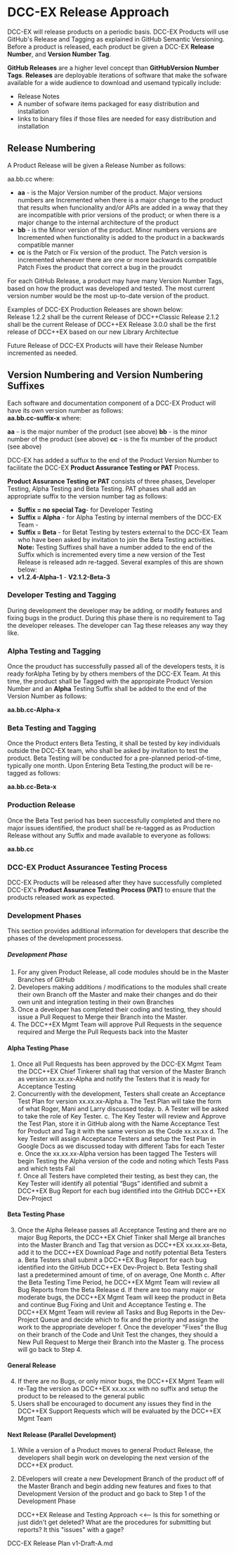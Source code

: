 # DCC-EX Release Approach

DCC-EX will release products on a periodic basis.  DCC-EX Products will use GitHub's Release and Tagging as explained in  GitHub Semantic Versioning.  Before a product is released, each product be given a DCC-EX **Release Number**, and **Version Number** **Tag**.

**GitHub Releases** are a higher level concept than **GitHubVersion Number Tags**.  **Releases** are deployable iterations of software that make the sofware available for a wide audience to download and usemand  typically include:

   - Release Notes
   - A number of sofware items packaged for easy distribution and installation 
   - links to binary files if those files are needed for easy distribution and installation

## Release Numbering

A Product Release will be given a Release Number as follows:

   aa.bb.cc where:

- **aa** - is the Major Version number of the product.  Major versions numbers are Incremented when there is a major change to the product that results when funcionality and/or APIs are added in a wway that they are incompatible with prior versions of the product; or when there is a major  change to the internal architecture of the product
-  **bb** - is the  Minor version of the product.  Minor numbers versions are Incremented when functionality is added to the product in a backwards compatible manner
-  **cc** is the Patch or Fix version of the product.  The Patch version is incremented whenever there are one or more backwards compatible Patch Fixes the product that correct a bug in the  proudct  

 For each GitHub Release, a product may have many Version Number Tags, based on how the product was developed and tested.  The most current version number would be the most up-to-date version of the product.   

Examples of DCC-EX Production Releases are shown below:   
   Release 1.2.2 shall be the current Release of DCC++Classic
   Release 2.1.2 shall be the current Release of DCC++EX
   Release 3.0.0 shall be the first release of DCC++EX based on our new Library Architectue

Future Release of DCC-EX Products will have their Release Number incremented as needed.

## Version Numbering and Version Numbering Suffixes

Each software and documentation component of a DCC-EX Product will have its own version number as follows:  
   **aa.bb.cc-suffix-x**  where:

  **aa** - is the major number of the product (see above)
   **bb** - is the minor number of the product (see above)
   **cc** - is the fix mumber of the product (see above)

DCC-EX has added a suffux to the end of the Product Version Number to facilitate the DCC-EX **Product Assurance Testing or PAT** Process.   

**Product Assurance Testing or PAT** consists of three phases, Developer Testing, Alpha Testing and Beta Testing.  PAT phases shall add an appropriate suffix to the version number tag as follows:

   - **Suffix = no special Tag**-  for Developer Testing  
   - **Suffix = Alpha** - for Alpha Testing by internal members of the DCC-EX Team -
   - **Suffix = Beta** - for Betat Testing by testers external to the DCC-EX Team who have been asked by invitation to join the Beta Testing activities. 
      **Note:** Testing Suffixes shall have a number added to the end of the Suffix which is incremented every time a new version of the Test Release is released adn re-tagged.  Several examples of this are shown below:  
- **v1.2.4-Alpha-1**
      - **V2.1.2-Beta-3**

### Developer Testing and Tagging

During development the developer may be adding, or modify features and fixing bugs in the product. During this phase there is no requirement to Tag the developer releases. The developer can Tag these releases any way they like. 

### Alpha Testing and Tagging

Once the prouduct has successfully passed all of the developers tests, it is ready forAlpha Teting by by others members of the DCC-EX Team.  At this time, the  product shall be Tagged with the appropirate Product Version Number and an **Alpha** Testing Suffix shall be added to the end of the Version Number as follows:

   **aa.bb.cc-Alpha-x** 

### Beta Testing and Tagging

Once the Product enters Beta Testing, it shall be tested by  key individuals outside the DCC-EX team, who shall be asked by invitation to test the product.  Beta Testing will be conducted for a pre-planned period-of-time, typically one month. Upon Entering Beta Testing,the  product will be re-tagged as follows:

   **aa.bb.cc-Beta-x** 

### Production Release

 Once the Beta Test period has been successfully completed and there no major issues identified, the product shall be re-tagged as as Production Release without any Suffix and made available to everyone as follows:

**aa.bb.cc**



### DCC-EX Product Assurancee Testing Process

DCC-EX Products will be released after they have successfully completed DCC-EX's **Product Assurance Testing Process (PAT)** to ensure that the products released work as expected.



### Development Phases

This section provides additional information for developers that describe the phases of the development processess.

##### Development Phase 

1. For any given Product Release, all code modules should be in the Master Branches of GitHub  
2. Developers making additions / modifications to the modules shall create their own Branch off the Master and make their changes and do their own unit and integration testing in their own Branches
3. Once a developer has completed their coding and testing, they should issue a Pull Request to Merge their Branch into the Master.
4. The DCC++EX Mgmt Team will approve Pull Requests in the sequence required and Merge the Pull Requests back into the Master

#### Alpha Testing Phase

1. Once all Pull Requests has been approved by the DCC-EX Mgmt Team the DCC++EX Chief Tinkerer shall tag that version of the Master Branch as version xx.xx.xx-Alpha and notify the Testers that it is ready for Acceptance Testing
2. Concurrently with the development, Testers shall create an Acceptance Test Plan for version xx.xx.xx-Alpha 
   a. The Test Plan will take the form of what Roger, Mani and Larry discussed today.
   b. A Tester will be asked to take the role of Key Tester. 
   c. The Key Tester will review and Approve the Test Plan, store it in GitHub along with the Name Acceptance Test for Product and Tag it with the same version as the Code xx.xx.xx
   d. The key Tester will assign Acceptance Testers and setup the Test Plan in Google Docs as we discussed today with different Tabs for each Tester
   e. Once the xx.xx.xx-Alpha version has been tagged The Testers will begin Testing the Alpha version of the code and noting which Tests Pass and which tests Fail  
   f. Once all Testers have completed their testing, as best they can, the Key Tester will identify all potential “Bugs” identified and submit a DCC++EX Bug Report for each bug identified into the GitHub DCC++EX Dev-Project
   
#### Beta Testing Phase

3. Once the Alpha Release passes all Acceptance Testing and there are no major Bug Reports, the DCC++EX Chief Tinker shall Merge all branches into the Master Branch and Tag that version as DCC++EX xx.xx.xx-Beta, add it to the DCC++EX Download Page and notify potential Beta Testers
   a. Beta Testers shall submit a DCC++EX Bug Report for each bug identified into the GitHub DCC++EX Dev-Project
   b. Beta Testing shall last a predetermined amount of time, of on average, One Month
   c. After the Beta Testing Time Period, he DCC++EX Mgmt Team will review all Bug Reports from the Beta Release
   d. If there are too many major or moderate bugs, the DCC++EX Mgmt Team will keep the product in Beta and continue Bug Fixing and Unit and Acceptance Testing
   e. The DCC++EX Mgmt Team will review all Tasks and Bug Reports in the Dev-Project Queue and decide which to fix and the priority and assign the work to the appropriate developer
   f. Once the developer “Fixes” the Bug on their branch of the Code and Unit Test the changes, they should a New Pull Request to Merge their Branch into the Master
   g. The process will go back to Step 4.
   
#### General Release
4. If there are no Bugs, or only minor bugs, the DCC++EX Mgmt Team will re-Tag the version as DCC++EX xx.xx.xx with no suffix and setup the product to be released to the general public
5. Users shall be encouraged to document any issues they find in the DCC++EX Support Requests which will be evaluated by the DCC++EX Mgmt Team

#### Next Release (Parallel Development)

1. While a version of a Product moves to general Product Release, the developers shall begin work on developing the  next version of the DCC++EX product.  
2. DEvelopers will create a new Development Branch of the product off of the Master Branch and begin adding new features and fixes to that Development Version of the product and go back to Step 1 of the Development Phase

    DCC++EX Release and Testing Approach  <<-- Is this for something or just didn't get deleted? What are the procedures for submitting but reports? It this "issues" with a gage?

DCC-EX Release Plan v1-Draft-A.md	

